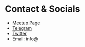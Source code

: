 # Contact & Socials

* [Meetup Page](https://www.meetup.com/Dublin-Linux-Community?target=_blank)
* [Telegram](../chat)
* [Twitter](https://twitter.com/dublinlinux?target=_blank)
* Email: info@
